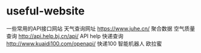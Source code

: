 # useful-website
一些常用的API接口网站
天气查询网址  https://www.juhe.cn/   聚合数据
空气质量查询  http://api.help.bj.cn/api/  API help
快递查询      http://www.kuaidi100.com/openapi/  快递100
智能机器人  欧拉蜜
